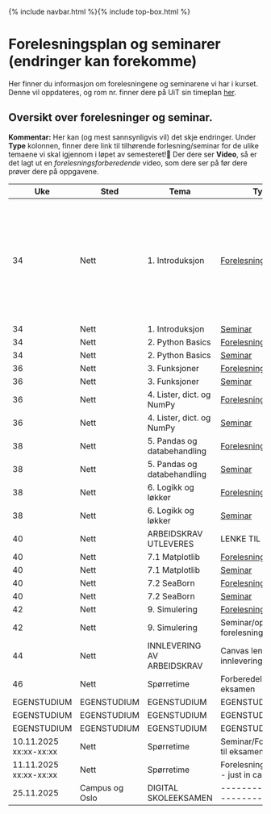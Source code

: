 {% include navbar.html %}{% include top-box.html %}
# Forelesningsplan og seminarer (endringer kan forekomme)
Her finner du informasjon om forelesningene og seminarene vi har i kurset.
Denne vil oppdateres, og rom nr. finner dere på UiT sin timeplan [her](https://tp.educloud.no/uit/timeplan/timeplan.php?id%5B%5D=BED-1504%2C1&type=course&sem=25h&campus=&hide_old=0).


## Oversikt over forelesninger og seminar.
**Kommentar:** Her kan (og mest sannsynligvis vil) det skje endringer.
Under **Type** kolonnen, finner dere link til tilhørende forlesning/seminar for de ulike temaene vi skal igjennom i løpet av semesteret!📌 Der dere ser **Video**, så er det lagt ut en *forelesningsforberedende* video, som dere ser på før dere prøver dere på oppgavene.

| Uke            | Sted             | Tema               |Type                |Teamslinker         |
|----------------|------------------|--------------------|--------------------|--------------------|
| 34             |Nett  |1. Introduksjon |[Forelesning](notebooks/1_Introduksjon.ipynb)|Torsdag del 1: https://teams.microsoft.com/l/meetup-join/19%3ameeting_MDU4ZjBlMWItOTgyYi00Y2M4LWE3NWEtOWJhN2Q2NGU1Mzkz%40thread.v2/0?context=%7b%22Tid%22%3a%224e7f212d-74db-4563-a57b-8ae44ed05526%22%2c%22Oid%22%3a%221fac41e2-62bd-4121-88d4-74d23a6a7fdf%22%7d , Torsdag del 2: https://teams.microsoft.com/l/meetup-join/19%3ameeting_ODRmZWE4NDMtZWY3MC00NGYyLTg1YzktN2ZhMGJlYjMxMTEy%40thread.v2/0?context=%7b%22Tid%22%3a%224e7f212d-74db-4563-a57b-8ae44ed05526%22%2c%22Oid%22%3a%221fac41e2-62bd-4121-88d4-74d23a6a7fdf%22%7d, Fredag:         https://teams.microsoft.com/l/meetup-join/19%3ameeting_MmMyM2M4NjAtNjdjOC00YmYzLWIyZTgtNDE3ZDAzYmVhMmJj%40thread.v2/0?context=%7b%22Tid%22%3a%224e7f212d-74db-4563-a57b-8ae44ed05526%22%2c%22Oid%22%3a%221fac41e2-62bd-4121-88d4-74d23a6a7fdf%22%7d |
| 34             |Nett  |1. Introduksjon |[Seminar](oppgaver/Seminar1-Introduksjon.ipynb)|   |
| 34             |Nett  |2. Python Basics |[Forelesning](notebooks/2_Python_Basics.ipynb)/[Video](https://youtu.be/P7DCjp5QJCk)|   |
| 34             |Nett  |2. Python Basics |[Seminar](oppgaver/Seminar2-PythonBasics.ipynb)|   |
| 36             |Nett  |3. Funksjoner    |[Forelesning](notebooks/3_Funksjoner.ipynb)/[Video](https://youtu.be/u1FSeJdB3LU)|   |
| 36             |Nett  |3. Funksjoner    |[Seminar](oppgaver/Seminar3-Funksjoner.ipynb)|   |
| 36             |Nett |4. Lister, dict. og NumPy |[Forelesning](notebooks/4_Lister_oppslag_numpy.ipynb)/[Video](https://youtu.be/kgcOG7q2dq4)|   |
| 36             |Nett  |4. Lister, dict. og NumPy |[Seminar](oppgaver/Seminar4_Lister_Dict_Numpy.ipynb)|   |
| 38             |Nett  |5. Pandas og databehandling |[Forelesning](notebooks/5_Pandas_og_databehandling.ipynb)/[Video](https://youtu.be/kPINFf-sdaI)|   |
| 38             |Nett  |5. Pandas og databehandling |[Seminar](https://github.com/uit-bed-1504-h25/uit-bed-1504-h25.github.io/blob/main/oppgaver/Seminar5_Pandas_og_databehandling.ipynb)|   |
| 38             |Nett  |6. Logikk og løkker  |[Forelesning](notebooks/6_Logikk_løkker.ipynb)/[Video](https://youtu.be/YbAtgj7epfY)|   |
| 38             |Nett  |6. Logikk og løkker  |[Seminar](oppgaver/Seminar6-Logikk_løkker.ipynb)|   |
| 40             |Nett  |ARBEIDSKRAV UTLEVERES |LENKE TIL OPPGAVE |   |
| 40             |Nett  |7.1 Matplotlib  |[Forelesning](notebooks/7_1_Matplotlib.ipynb)|   |
| 40             |Nett  |7.1 Matplotlib  |[Seminar](oppgaver/Seminar7.1_Matplotlib.ipynb)|   |
| 40             |Nett  |7.2 SeaBorn  |[Forelesning](notebooks/7_2_SeaBorn.ipynb)|   |
| 40             |Nett  |7.2 SeaBorn  |[Seminar](oppgaver/Seminar7.2_SeaBorn.ipynb)|   |
| 42             |Nett  |9. Simulering  |[Forelesning](notebooks/9_Simulering.ipynb)|   |
| 42             |Nett  |9. Simulering  |Seminar/oppgaver fra forelesningsnotat|   |
| 44             |Nett  |INNLEVERING AV ARBEIDSKRAV |Canvas lenke for innlevering |   |
| 46             |Nett  |Spørretime |Forberedelse til eksamen |   |
|EGENSTUDIUM|EGENSTUDIUM|EGENSTUDIUM|EGENSTUDIUM|   |
|EGENSTUDIUM|EGENSTUDIUM|EGENSTUDIUM|EGENSTUDIUM|   |
|EGENSTUDIUM|EGENSTUDIUM|EGENSTUDIUM|EGENSTUDIUM|   |
| 10.11.2025 xx:xx-xx:xx  |Nett  |Spørretime |Seminar/Forberedelse til eksamen |   |
| 11.11.2025 xx:xx-xx:xx  |Nett  |Spørretime |Forelesning (reserve - just in case)|   |
| 25.11.2025              |Campus og Oslo  | DIGITAL SKOLEEKSAMEN      |-----------------------------|   |



